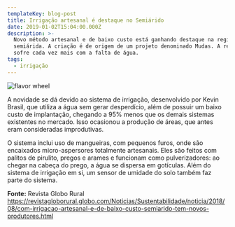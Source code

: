```yaml
---
templateKey: blog-post
title: Irrigação artesanal é destaque no Semiárido
date: 2019-01-02T15:04:00.000Z
description: >-
  Novo método artesanal e de baixo custo está ganhando destaque na região
  semiárida. A criação é de origem de um projeto denominado Mudas. A região
  sofre cada vez mais com a falta de água.
tags:
  - irrigação
---
```

![flavor wheel](/img/projeto-mudas.jpeg)

A novidade se dá devido ao sistema de irrigação, desenvolvido por Kevin Brasil, que utiliza a água sem gerar desperdício, além de possuir um baixo custo de implantação, chegando a 95% menos que os demais sistemas existentes no mercado. Isso ocasionou a produção de áreas, que antes eram consideradas improdutivas.

 O sistema inclui uso de mangueiras, com pequenos furos, onde são encaixados micro-aspersores totalmente artesanais. Eles são feitos com palitos de pirulito, pregos e arames e funcionam como pulverizadores: ao chegar na cabeça do prego, a água se dispersa em gotículas. Além do sistema de irrigação em si, um sensor de umidade do solo também faz parte do sistema. 

**Fonte:** Revista Globo Rural <https://revistagloborural.globo.com/Noticias/Sustentabilidade/noticia/2018/08/com-irrigacao-artesanal-e-de-baixo-custo-semiarido-tem-novos-produtores.html>
